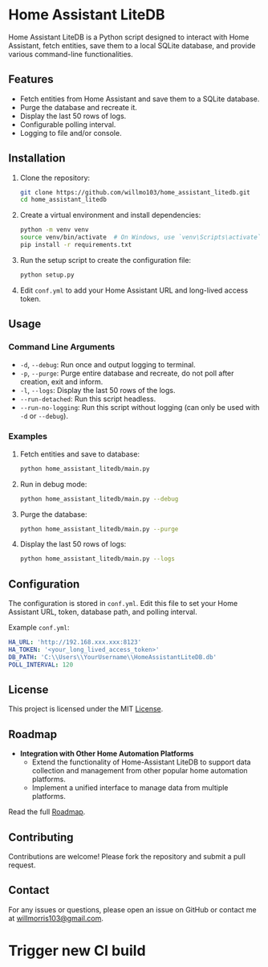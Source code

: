 # Home Assistant LiteDB

Home Assistant LiteDB is a Python script designed to interact with Home Assistant, fetch entities, save them to a local SQLite database, and provide various command-line functionalities.

## Features

- Fetch entities from Home Assistant and save them to a SQLite database.
- Purge the database and recreate it.
- Display the last 50 rows of logs.
- Configurable polling interval.
- Logging to file and/or console.

## Installation

1. Clone the repository:

    ```sh
    git clone https://github.com/willmo103/home_assistant_litedb.git
    cd home_assistant_litedb
    ```

2. Create a virtual environment and install dependencies:

    ```sh
    python -m venv venv
    source venv/bin/activate  # On Windows, use `venv\Scripts\activate`
    pip install -r requirements.txt
    ```

3. Run the setup script to create the configuration file:

    ```sh
    python setup.py
    ```

4. Edit `conf.yml` to add your Home Assistant URL and long-lived access token.

## Usage

### Command Line Arguments

- `-d`, `--debug`: Run once and output logging to terminal.
- `-p`, `--purge`: Purge entire database and recreate, do not poll after creation, exit and inform.
- `-l`, `--logs`: Display the last 50 rows of the logs.
- `--run-detached`: Run this script headless.
- `--run-no-logging`: Run this script without logging (can only be used with `-d` or `--debug`).

### Examples

1. Fetch entities and save to database:

    ```sh
    python home_assistant_litedb/main.py
    ```

2. Run in debug mode:

    ```sh
    python home_assistant_litedb/main.py --debug
    ```

3. Purge the database:

    ```sh
    python home_assistant_litedb/main.py --purge
    ```

4. Display the last 50 rows of logs:

    ```sh
    python home_assistant_litedb/main.py --logs
    ```

## Configuration

The configuration is stored in `conf.yml`. Edit this file to set your Home Assistant URL, token, database path, and polling interval.

Example `conf.yml`:

```yaml
HA_URL: 'http://192.168.xxx.xxx:8123'
HA_TOKEN: '<your_long_lived_access_token>'
DB_PATH: 'C:\\Users\\YourUsername\\HomeAssistantLiteDB.db'
POLL_INTERVAL: 120
```

## License

This project is licensed under the MIT [License](LICENSE).

## Roadmap

- **Integration with Other Home Automation Platforms**
  - Extend the functionality of Home-Assistant LiteDB to support data collection and management from other popular home automation platforms.
  - Implement a unified interface to manage data from multiple platforms.

Read the full [Roadmap](ROADMAP.md).

## Contributing

Contributions are welcome! Please fork the repository and submit a pull request.

## Contact

For any issues or questions, please open an issue on GitHub or contact me at <willmorris103@gmail.com>.
# Trigger new CI build
